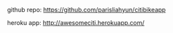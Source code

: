 github repo:
https://github.com/parisliahyun/citibikeapp

heroku app:
http://awesomeciti.herokuapp.com/